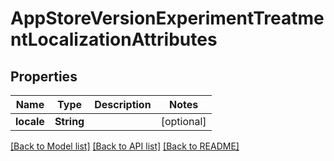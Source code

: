 # AppStoreVersionExperimentTreatmentLocalizationAttributes

## Properties
Name | Type | Description | Notes
------------ | ------------- | ------------- | -------------
**locale** | **String** |  | [optional] 

[[Back to Model list]](../README.md#documentation-for-models) [[Back to API list]](../README.md#documentation-for-api-endpoints) [[Back to README]](../README.md)


